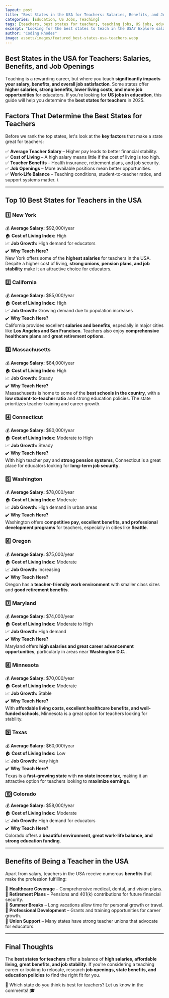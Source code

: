 ```yaml
---
layout: post
title: "Best States in the USA for Teachers: Salaries, Benefits, and Job Openings"
categories: [Education, US Jobs, Teaching]
tags: [teachers, best states for teachers, teaching jobs, US jobs, education careers, salaries]
excerpt: "Looking for the best states to teach in the USA? Explore salaries, benefits, job openings, and cost of living to make the best career decision."
author: "Coding Rhodes"
image: assets/images/featured_best-states-usa-teachers.webp
---
```


## Best States in the USA for Teachers: Salaries, Benefits, and Job Openings  

Teaching is a rewarding career, but where you teach **significantly impacts your salary, benefits, and overall job satisfaction**. Some states offer **higher salaries, strong benefits, lower living costs, and more job opportunities** for educators. If you're looking for **US jobs in education**, this guide will help you determine the **best states for teachers** in 2025.

## Factors That Determine the Best States for Teachers  
Before we rank the top states, let's look at the **key factors** that make a state great for teachers:

✅ **Average Teacher Salary** – Higher pay leads to better financial stability. \
✅ **Cost of Living** – A high salary means little if the cost of living is too high. \
✅ **Teacher Benefits** – Health insurance, retirement plans, and job security. \
✅ **Job Openings** – More available positions mean better opportunities. \
✅ **Work-Life Balance** – Teaching conditions, student-to-teacher ratios, and support systems matter. \

---

## Top 10 Best States for Teachers in the USA  

### 1️⃣ **New York**  
💰 **Average Salary:** $92,000/year  \
🏠 **Cost of Living Index:** High  \
📈 **Job Growth:** High demand for educators  \
✔️ **Why Teach Here?**  \
New York offers some of the **highest salaries** for teachers in the USA. Despite a higher cost of living, **strong unions, pension plans, and job stability** make it an attractive choice for educators.

### 2️⃣ **California**  
💰 **Average Salary:** $85,000/year  \
🏠 **Cost of Living Index:** High  \
📈 **Job Growth:** Growing demand due to population increases  \
✔️ **Why Teach Here?**  \
California provides excellent **salaries and benefits**, especially in major cities like **Los Angeles and San Francisco**. Teachers also enjoy **comprehensive healthcare plans** and **great retirement options**.

### 3️⃣ **Massachusetts**  
💰 **Average Salary:** $84,000/year  \
🏠 **Cost of Living Index:** High  \
📈 **Job Growth:** Steady  \
✔️ **Why Teach Here?**  \
Massachusetts is home to some of the **best schools in the country**, with a **low student-to-teacher ratio** and strong education policies. The state prioritizes teacher training and career growth.

### 4️⃣ **Connecticut**  
💰 **Average Salary:** $80,000/year  \
🏠 **Cost of Living Index:** Moderate to High  \
📈 **Job Growth:** Steady  \
✔️ **Why Teach Here?**  \
With high teacher pay and **strong pension systems**, Connecticut is a great place for educators looking for **long-term job security**.

### 5️⃣ **Washington**  
💰 **Average Salary:** $78,000/year  \
🏠 **Cost of Living Index:** Moderate  \
📈 **Job Growth:** High demand in urban areas  \
✔️ **Why Teach Here?**  \
Washington offers **competitive pay, excellent benefits, and professional development programs** for teachers, especially in cities like **Seattle**.

### 6️⃣ **Oregon**  
💰 **Average Salary:** $75,000/year  \
🏠 **Cost of Living Index:** Moderate  \
📈 **Job Growth:** Increasing  \
✔️ **Why Teach Here?**  \
Oregon has a **teacher-friendly work environment** with smaller class sizes and **good retirement benefits**.

### 7️⃣ **Maryland**  
💰 **Average Salary:** $74,000/year  \
🏠 **Cost of Living Index:** Moderate to High  \
📈 **Job Growth:** High demand  \
✔️ **Why Teach Here?**  \
Maryland offers **high salaries and great career advancement opportunities**, particularly in areas near **Washington D.C.**.

### 8️⃣ **Minnesota**  
💰 **Average Salary:** $70,000/year  \
🏠 **Cost of Living Index:** Moderate  \
📈 **Job Growth:** Stable  \
✔️ **Why Teach Here?**  \
With **affordable living costs, excellent healthcare benefits, and well-funded schools**, Minnesota is a great option for teachers looking for stability.

### 9️⃣ **Texas**  
💰 **Average Salary:** $60,000/year  \
🏠 **Cost of Living Index:** Low  \
📈 **Job Growth:** Very high  \
✔️ **Why Teach Here?**  \
Texas is a **fast-growing state** with **no state income tax**, making it an attractive option for teachers looking to **maximize earnings**.

### 🔟 **Colorado**  
💰 **Average Salary:** $58,000/year  \
🏠 **Cost of Living Index:** Moderate  \
📈 **Job Growth:** High demand for educators  \
✔️ **Why Teach Here?**  \
Colorado offers a **beautiful environment, great work-life balance, and strong education funding**.

---

## Benefits of Being a Teacher in the USA  
Apart from salary, teachers in the USA receive numerous **benefits** that make the profession fulfilling:

📌 **Healthcare Coverage** – Comprehensive medical, dental, and vision plans.  
📌 **Retirement Plans** – Pensions and 401(k) contributions for future financial security.  
📌 **Summer Breaks** – Long vacations allow time for personal growth or travel.  
📌 **Professional Development** – Grants and training opportunities for career growth.  
📌 **Union Support** – Many states have strong teacher unions that advocate for educators.

---

## Final Thoughts  
The **best states for teachers** offer a balance of **high salaries, affordable living, great benefits, and job stability**. If you're considering a teaching career or looking to relocate, research **job openings, state benefits, and education policies** to find the right fit for you.

🔹 Which state do you think is best for teachers? Let us know in the comments! 🎓

